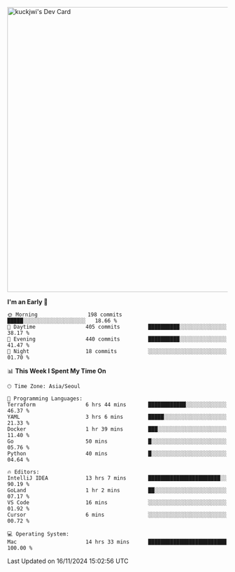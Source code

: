 <a href="https://app.daily.dev/kuckhwancho"><img src="https://api.daily.dev/devcards/v2/efef39c8028947428b3c0b486b9cd9b6.png?r=iz2&type=wide" width="652" alt="kuckjwi's Dev Card"/></a>

<!--START_SECTION:waka-->
**I'm an Early 🐤** 

```text
🌞 Morning                198 commits         █████░░░░░░░░░░░░░░░░░░░░   18.66 % 
🌆 Daytime                405 commits         ██████████░░░░░░░░░░░░░░░   38.17 % 
🌃 Evening                440 commits         ██████████░░░░░░░░░░░░░░░   41.47 % 
🌙 Night                  18 commits          ░░░░░░░░░░░░░░░░░░░░░░░░░   01.70 % 
```


📊 **This Week I Spent My Time On** 

```text
🕑︎ Time Zone: Asia/Seoul

💬 Programming Languages: 
Terraform                6 hrs 44 mins       ████████████░░░░░░░░░░░░░   46.37 % 
YAML                     3 hrs 6 mins        █████░░░░░░░░░░░░░░░░░░░░   21.33 % 
Docker                   1 hr 39 mins        ███░░░░░░░░░░░░░░░░░░░░░░   11.40 % 
Go                       50 mins             █░░░░░░░░░░░░░░░░░░░░░░░░   05.76 % 
Python                   40 mins             █░░░░░░░░░░░░░░░░░░░░░░░░   04.64 % 

🔥 Editors: 
IntelliJ IDEA            13 hrs 7 mins       ███████████████████████░░   90.19 % 
GoLand                   1 hr 2 mins         ██░░░░░░░░░░░░░░░░░░░░░░░   07.17 % 
VS Code                  16 mins             ░░░░░░░░░░░░░░░░░░░░░░░░░   01.92 % 
Cursor                   6 mins              ░░░░░░░░░░░░░░░░░░░░░░░░░   00.72 % 

💻 Operating System: 
Mac                      14 hrs 33 mins      █████████████████████████   100.00 % 
```


 Last Updated on 16/11/2024 15:02:56 UTC
<!--END_SECTION:waka-->
